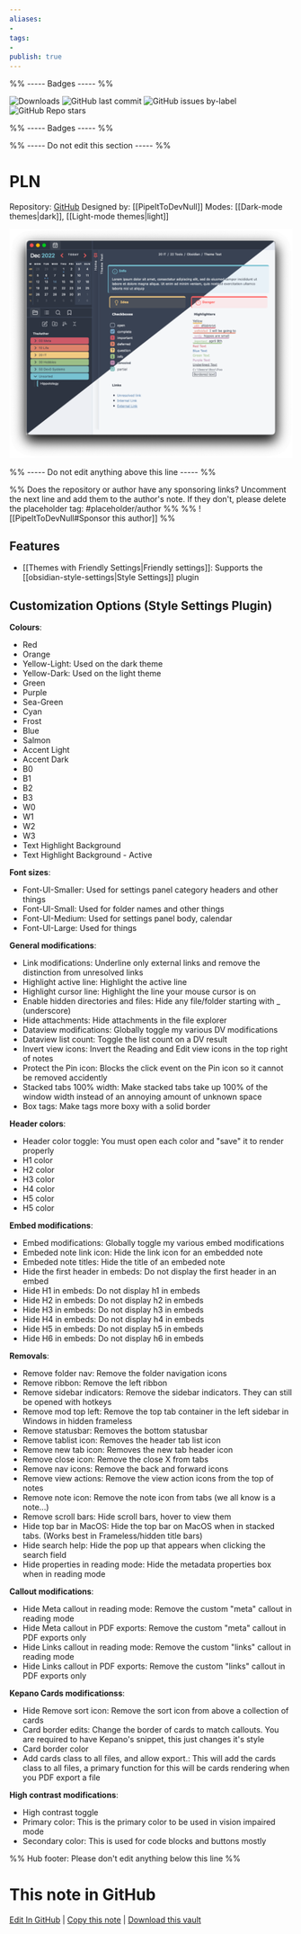 ```yaml
---
aliases:
- 
tags: 
- 
publish: true
---
```


%% ----- Badges ----- %%

![Downloads](https://img.shields.io/badge/downloads-43032-573E7A?style=for-the-badge&logo=)
![GitHub last commit](https://img.shields.io/github/last-commit/PipeItToDevNull/PLN?color=573E7A&label=last%20update&logo=github&style=for-the-badge)
![GitHub issues by-label](https://img.shields.io/github/issues/PipeItToDevNull/PLN/help%20wanted?color=573E7A&logo=github&style=for-the-badge) 
![GitHub Repo stars](https://img.shields.io/github/stars/PipeItToDevNull/PLN?color=573E7A&logo=github&style=for-the-badge)

%% ----- Badges ----- %%

%% ----- Do not edit this section ----- %%

# PLN

Repository: [GitHub](https://github.com/PipeItToDevNull/PLN)
Designed by: [[PipeItToDevNull]]
Modes: [[Dark-mode themes|dark]], [[Light-mode themes|light]]



![screenshot](https://github.com/PipeItToDevNull/PLN/raw/HEAD/screenshot.png)

%% ----- Do not edit anything above this line ----- %% 

%% Does the repository or author have any sponsoring links? Uncomment the next line and add them to the author's note. If they don't, please delete the placeholder tag: #placeholder/author %%
%% ![[PipeItToDevNull#Sponsor this author]] %%


## Features

- [[Themes with Friendly Settings|Friendly settings]]: Supports the [[obsidian-style-settings|Style Settings]] plugin

## Customization Options (Style Settings Plugin) 

**Colours**: 
- Red
- Orange
- Yellow-Light: Used on the dark theme
- Yellow-Dark: Used on the light theme
- Green
- Purple
- Sea-Green
- Cyan
- Frost
- Blue
- Salmon
- Accent Light
- Accent Dark
- B0
- B1
- B2
- B3
- W0
- W1
- W2
- W3
- Text Highlight Background
- Text Highlight Background - Active

**Font sizes**: 
- Font-UI-Smaller: Used for settings panel category headers and other things
- Font-UI-Small: Used for folder names and other things
- Font-UI-Medium: Used for settings panel body, calendar
- Font-UI-Large: Used for things

**General modifications**: 
- Link modifications: Underline only external links and remove the distinction from unresolved links
- Highlight active line: Highlight the active line
- Highlight cursor line: Highlight the line your mouse cursor is on
- Enable hidden directories and files: Hide any file/folder starting with _ (underscore)
- Hide attachments: Hide attachments in the file explorer
- Dataview modifications: Globally toggle my various DV modifications
- Dataview list count: Toggle the list count on a DV result
- Invert view icons: Invert the Reading and Edit view icons in the top right of notes
- Protect the Pin icon: Blocks the click event on the Pin icon so it cannot be removed accidently
- Stacked tabs 100% width: Make stacked tabs take up 100% of the window width instead of an annoying amount of unknown space
- Box tags: Make tags more boxy with a solid border

**Header colors**: 
- Header color toggle: You must open each color and "save" it to render properly
- H1 color
- H2 color
- H3 color
- H4 color
- H5 color
- H5 color

**Embed modifications**: 
- Embed modifications: Globally toggle my various embed modifications
- Embeded note link icon: Hide the link icon for an embedded note
- Embeded note titles: Hide the title of an embeded note
- Hide the first header in embeds: Do not display the first header in an embed
- Hide H1 in embeds: Do not display h1 in embeds
- Hide H2 in embeds: Do not display h2 in embeds
- Hide H3 in embeds: Do not display h3 in embeds
- Hide H4 in embeds: Do not display h4 in embeds
- Hide H5 in embeds: Do not display h5 in embeds
- Hide H6 in embeds: Do not display h6 in embeds

**Removals**: 
- Remove folder nav: Remove the folder navigation icons
- Remove ribbon: Remove the left ribbon
- Remove sidebar indicators: Remove the sidebar indicators. They can still be opened with hotkeys
- Remove mod top left: Remove the top tab container in the left sidebar in Windows in hidden frameless
- Remove statusbar: Removes the bottom statusbar
- Remove tablist icon: Removes the header tab list icon
- Remove new tab icon: Removes the new tab header icon
- Remove close icon: Remove the close X from tabs
- Remove nav icons: Remove the back and forward icons
- Remove view actions: Remove the view action icons from the top of notes
- Remove note icon: Remove the note icon from tabs (we all know is a note...)
- Remove scroll bars: Hide scroll bars, hover to view them
- Hide top bar in MacOS: Hide the top bar on MacOS when in stacked tabs. (Works best in Frameless/hidden title bars)
- Hide search help: Hide the pop up that appears when clicking the search field
- Hide properties in reading mode: Hide the metadata properties box when in reading mode

**Callout modifications**: 
- Hide Meta callout in reading mode: Remove the custom "meta" callout in reading mode
- Hide Meta callout in PDF exports: Remove the custom "meta" callout in PDF exports only
- Hide Links callout in reading mode: Remove the custom "links" callout in reading mode
- Hide Links callout in PDF exports: Remove the custom "links" callout in PDF exports only

**Kepano Cards modificationss**: 
- Hide Remove sort icon: Remove the sort icon from above a collection of cards
- Card border edits: Change the border of cards to match callouts. You are required to have Kepano's snippet, this just changes it's style
- Card border color
- Add cards class to all files, and allow export.: This will add the cards class to all files, a primary function for this will be cards rendering when you PDF export a file

**High contrast modifications**: 
- High contrast toggle
- Primary color: This is the primary color to be used in vision impaired mode
- Secondary color: This is used for code blocks and buttons mostly


%% Hub footer: Please don't edit anything below this line %%

# This note in GitHub

<span class="git-footer">[Edit In GitHub](https://github.dev/obsidian-community/obsidian-hub/blob/main/02%20-%20Community%20Expansions/02.05%20All%20Community%20Expansions/Themes/PLN.md "git-hub-edit-note") | [Copy this note](https://raw.githubusercontent.com/obsidian-community/obsidian-hub/main/02%20-%20Community%20Expansions/02.05%20All%20Community%20Expansions/Themes/PLN.md "git-hub-copy-note") | [Download this vault](https://github.com/obsidian-community/obsidian-hub/archive/refs/heads/main.zip "git-hub-download-vault") </span>
